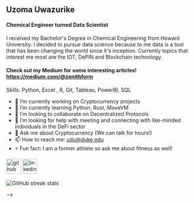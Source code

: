 ## **Uzoma Uwazurike**
#### Chemical Engineer turned Data Scientist 
I received my Bachelor's Degree in Chemical Engineering from Howard University. I decided to pursue data science because to me data is a tool that has been changing the world since it's inception. Currently topics that interest me most are the IOT, DePIN and Blockchain technology. 

#### Check out my Medium for some interesting articles! https://medium.com/@zenithform 

Skills: Python, Excel , R, Git, Tableau, PowerBI, SQL

- 🔭 I’m currently working on Cryptocurrency projects  
- 🌱 I’m currently learning Python, Rust, MoveVM 
- 👯 I’m looking to collaborate on Decentralized Protocols
- 🤔 I’m looking for help with meeting and connecting with like-minded individuals in the DeFi sector  
- 💬 Ask me about Cryptocurrency (We can talk for hours!) 
- 📫 How to reach me: udu@duke.edu 
- ⚡ Fun fact: I am a former athlete so ask me about fitness as well! 


[<img src='https://cdn.jsdelivr.net/npm/simple-icons@3.0.1/icons/github.svg' alt='github' height='40'>](https://github.com/UzoUwaz)  [<img src='https://cdn.jsdelivr.net/npm/simple-icons@3.0.1/icons/linkedin.svg' alt='linkedin' height='40'>](https://www.linkedin.com/in/uzoduwaz/)  

![GitHub streak stats](https://streak-stats.demolab.com/?user=UzoUwaz)  


-->
